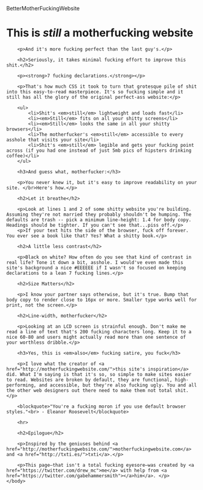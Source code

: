 <!DOCTYPE html>
<html>
    <head>
        <meta charset="UTF-8"/>
        <link rel ="stylesheet" href="BMFW.css">
        <titre>BetterMotherFuckingWebsite</titre>
    </head>
    <body>
        <h1> This is <em>still</em> a motherfucking website</h1>

        <p>And it's more fucking perfect than the last guy's.</p>

        <h2>Seriously, it takes minimal fucking effort to improve this shit.</h2>

        <p><strong>7 fucking declarations.</strong></p>

        <p>That's how much CSS it took to turn that grotesque pile of shit into this easy-to-read masterpiece. It's so fucking simple and it still has all the glory of the original perfect-ass website:</p>

        <ul>
            <li>Shit's <em>still</em> lightweight and loads fast</li>
            <li><em>Still</em> fits on all your shitty screens</li>
            <li><em>Still</em> looks the same in all your shitty browsers</li>
            <li>The motherfucker's <em>still</em> accessible to every asshole that visits your site</li>
            <li>Shit's <em>still</em> legible and gets your fucking point across (if you had one instead of just 5mb pics of hipsters drinking coffee)</li>
        </ul>

        <h3>And guess what, motherfucker:</h3>

        <p>You never knew it, but it's easy to improve readability on your site. </br>Here's how.</p>

        <h2>Let it breathe</h2>

        <p>Look at lines 1 and 2 of some shitty website you're building. Assuming they're not married they probably shouldn't be humping. The defaults are trash -- pick a minimum line-height: 1.4 for body copy. Headings should be tighter. If you can't see that...piss off.</p>
        <p>If your text hits the side of the browser, fuck off forever. You ever see a book like that? Yes? What a shitty book.</p>
       
        <h2>A little less contrast</h2>

        <p>Black on white? How often do you see that kind of contrast in real life? Tone it down a bit, asshole. I would've even made this site's background a nice #EEEEEE if I wasn't so focused on keeping declarations to a lean 7 fucking lines.</p>

        <h2>Size Matters</h2>

        <p>I know your partner says otherwise, but it's true. Bump that body copy to render close to 16px or more. Smaller type works well for print, not the screen.</p>

        <h2>Line-width, motherfucker</h2>

        <p>Looking at an LCD screen is strainful enough. Don't make me read a line of text that's 200 fucking characters long. Keep it to a nice 60-80 and users might actually read more than one sentence of your worthless dribble.</p>

        <h3>Yes, this is <em>also</em> fucking satire, you fuck</h3>

        <p>I love what the creator of <a href="http://motherfuckingwebsite.com/">this site's inspiration</a> did. What I'm saying is that it's so, so simple to make sites easier to read. Websites are broken by default, they are functional, high-performing, and accessible, but they're also fucking ugly. You and all the other web designers out there need to make them not total shit.</p>

        <blockquote>"You're a fucking moron if you use default browser styles."<br> - Eleanor Roosevelt</blockquote>

        <hr>

        <h2>Epilogue</h2>

        <p>Inspired by the geniuses behind <a href="http://motherfuckingwebsite.com/">motherfuckingwebsite.com</a> and <a href="http://txti.es/">txti</a>.</p>

        <p>This page—that isn't a total fucking eyesore—was created by <a href="https://twitter.com/drew_mc">me</a> with help from <a href="https://twitter.com/gabehammersmith"></a>him</a>. </p>
    </body>
</html>
